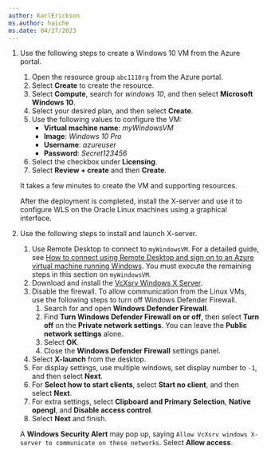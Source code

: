 ```yaml
---
author: KarlErickson
ms.author: haiche
ms.date: 04/27/2023
---
```


1. Use the following steps to create a Windows 10 VM from the Azure portal.

   1. Open the resource group `abc1110rg` from the Azure portal.
   1. Select **Create** to create the resource.
   1. Select **Compute**, search for *windows 10*, and then select **Microsoft Windows 10**.
   1. Select your desired plan, and then select **Create**.
   1. Use the following values to configure the VM:
      - **Virtual machine name**: *myWindowsVM*
      - **Image**: *Windows 10 Pro*
      - **Username**: *azureuser*
      - **Password**: *Secret123456*
   1. Select the checkbox under **Licensing**.
   1. Select **Review + create** and then **Create**.

   It takes a few minutes to create the VM and supporting resources.

   After the deployment is completed, install the X-server and use it to configure WLS on the Oracle Linux machines using a graphical interface.

1. Use the following steps to install and launch X-server.

   1. Use Remote Desktop to connect to `myWindowsVM`. For a detailed guide, see [How to connect using Remote Desktop and sign on to an Azure virtual machine running Windows](/azure/virtual-machines/windows/connect-rdp). You must execute the remaining steps in this section on `myWindowsVM`.
   1. Download and install the [VcXsrv Windows X Server](https://sourceforge.net/projects/vcxsrv/).
   1. Disable the firewall. To allow communication from the Linux VMs, use the following steps to turn off Windows Defender Firewall.
      1. Search for and open **Windows Defender Firewall**.
      1. Find **Turn Windows Defender Firewall on or off**, then select **Turn off** on the **Private network settings**. You can leave the **Public network settings** alone.
      1. Select **OK**.
      1. Close the **Windows Defender Firewall** settings panel.
   1. Select **X-launch** from the desktop.
   1. For display settings, use multiple windows, set display number to `-1`, and then select **Next**.
   1. For **Select how to start clients**, select  **Start no client**, and then select **Next**.
   1. For extra settings, select **Clipboard and Primary Selection**, **Native opengl**, and **Disable access control**.
   1. Select **Next** and finish.

   A **Windows Security Alert** may pop up, saying `Allow VcXsrv windows X-server to communicate on these networks`. Select **Allow access**.
